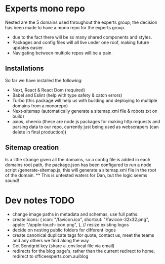 # Experts mono repo

Nested are the 5 domains used throughout the experts group, the decision has been made to have a mono repo for the experts group.

- due to the fact there will be so many shared components and styles.
- Packages and config files will all live under one roof, making future updates easier.
- Navigating between multiple repos will be a pain.

## Installations

So far we have installed the following:

- Next, React & React Dom (required)
- Babel and Eslint (help with type safety & catch errors)
- Turbo (this package will help us with building and deploying to multiple domains from a monorepo)
- Next-sitemap (automatically generate a sitemap.xml file & robots.txt on build)
- axios, cheerio (these are node js packages for making http requests and parsing data to our repo, currently just being used as webscrapers (can delete in final production))

## Sitemap creation

Is a little strange given all the domains, so a config file is added in each domains root path, the package.json has been configured to run a node script /generate-sitemap.js, this will generate a sitemap.xml file in the root of the domain.
\*\* This is untested waters for Dan, but the logic seems sound!

# Dev notes TODO

- change image paths in metadata and schemas, use full paths.
- create icons: {
  icon: "/favicon.ico",
  shortcut: "/favicon-32x32.png",
  apple: "/apple-touch-icon.png",
  },
  // resize existing logos
- decide on nesting public folders for different logos
- create canonical duplicate tags for quote, contact us, meet the teams and any others we find along the way
- Get Sendgrid key (share a .env.local file via email)
- redirects for the blog page's, rather than the current redirect to home, redirect to officeesperts.com.au/blog
